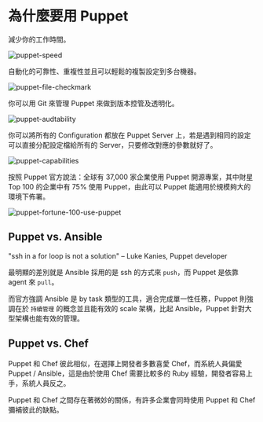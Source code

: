 # 為什麼要用 Puppet

減少你的工作時間。

![puppet-speed](/assets/images/puppet-speed.png)

自動化的可靠性、重複性並且可以輕鬆的複製設定到多台機器。

![puppet-file-checkmark](/assets/images/puppet-file-checkmark.png)

你可以用 Git 來管理 Puppet 來做到版本控管及透明化。

![puppet-audtability](/assets/images/puppet-audtability.png)


你可以將所有的 Configuration 都放在 Puppet Server 上，若是遇到相同的設定可以直接分配設定檔給所有的 Server，只要修改對應的參數就好了。

![puppet-capabilities](/assets/images/capabilities.png)

按照 Puppet 官方說法：全球有 37,000 家企業使用 Puppet 開源專案，其中財星 Top 100 的企業中有 75% 使用 Puppet，由此可以 Puppet 能適用於規模夠大的環境下佈署。 

![puppet-fortune-100-use-puppet](/assets/images/fortune-100-use-puppet.png)


## Puppet vs. Ansible

"ssh in a for loop is not a solution" – Luke Kanies, Puppet developer

最明顯的差別就是 Ansible 採用的是 ssh 的方式來 `push`，而 Puppet 是依靠 agent 來 `pull`。

而官方強調 Ansible 是 by task 類型的工具，適合完成單一性任務，Puppet 則強調在於 `持續管理` 的概念並且能有效的 scale 架構，比起 Ansible，Puppet 針對大型架構也能有效的管理。

## Puppet vs. Chef

Puppet 和 Chef 彼此相似，在選擇上開發者多數喜愛 Chef，而系統人員偏愛 Puppet / Ansible，這是由於使用 Chef 需要比較多的 Ruby 經驗，開發者容易上手，系統人員反之。

Puppet 和 Chef 之間存在著微妙的關係，有許多企業會同時使用 Puppet 和 Chef 彌補彼此的缺點。 




